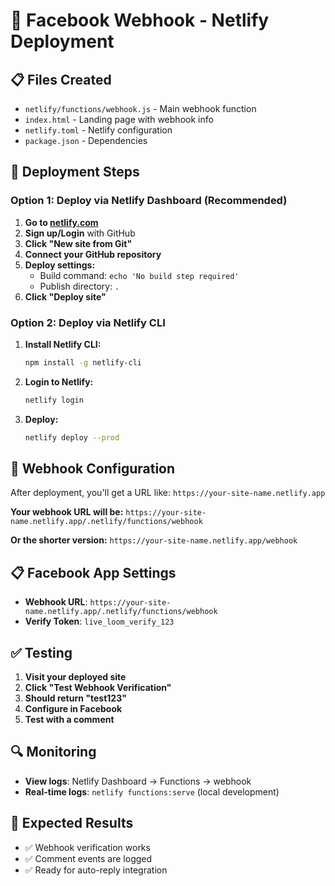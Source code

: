 # 🚀 Facebook Webhook - Netlify Deployment

## 📋 Files Created

- `netlify/functions/webhook.js` - Main webhook function
- `index.html` - Landing page with webhook info
- `netlify.toml` - Netlify configuration
- `package.json` - Dependencies

## 🎯 Deployment Steps

### Option 1: Deploy via Netlify Dashboard (Recommended)

1. **Go to [netlify.com](https://netlify.com)**
2. **Sign up/Login** with GitHub
3. **Click "New site from Git"**
4. **Connect your GitHub repository**
5. **Deploy settings:**
   - Build command: `echo 'No build step required'`
   - Publish directory: `.`
6. **Click "Deploy site"**

### Option 2: Deploy via Netlify CLI

1. **Install Netlify CLI:**
   ```bash
   npm install -g netlify-cli
   ```

2. **Login to Netlify:**
   ```bash
   netlify login
   ```

3. **Deploy:**
   ```bash
   netlify deploy --prod
   ```

## 🔧 Webhook Configuration

After deployment, you'll get a URL like:
`https://your-site-name.netlify.app`

**Your webhook URL will be:**
`https://your-site-name.netlify.app/.netlify/functions/webhook`

**Or the shorter version:**
`https://your-site-name.netlify.app/webhook`

## 📋 Facebook App Settings

- **Webhook URL**: `https://your-site-name.netlify.app/.netlify/functions/webhook`
- **Verify Token**: `live_loom_verify_123`

## ✅ Testing

1. **Visit your deployed site**
2. **Click "Test Webhook Verification"**
3. **Should return "test123"**
4. **Configure in Facebook**
5. **Test with a comment**

## 🔍 Monitoring

- **View logs**: Netlify Dashboard → Functions → webhook
- **Real-time logs**: `netlify functions:serve` (local development)

## 🎯 Expected Results

- ✅ Webhook verification works
- ✅ Comment events are logged
- ✅ Ready for auto-reply integration
